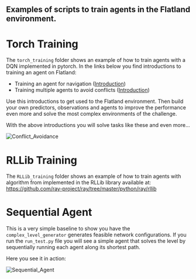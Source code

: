 ## Examples of scripts to train agents in the Flatland environment.


# Torch Training
The `torch_training` folder shows an example of how to train agents with a DQN implemented in pytorch.
In the links below you find introductions to training an agent on Flatland:

- Training an agent for navigation ([Introduction](https://gitlab.aicrowd.com/flatland/baselines/blob/master/torch_training/Getting_Started_Training.md))
- Training multiple agents to avoid conflicts ([Introduction](https://gitlab.aicrowd.com/flatland/baselines/blob/master/torch_training/Multi_Agent_Training_Intro.md)) 

Use this introductions to get used to the Flatland environment. Then build your own predictors, observations and agents to improve the performance even more and solve the most complex environments of the challenge.

With the above introductions you will solve tasks like these and even more...

![Conflict_Avoidance](https://i.imgur.com/AvBHKaD.gif)


# RLLib Training
The `RLLib_training` folder shows an example of how to train agents with  algorithm from implemented in the RLLib library available at: <https://github.com/ray-project/ray/tree/master/python/ray/rllib>

# Sequential Agent
This is a very simple baseline to show you have the `complex_level_generator` generates feasible network configurations.
If you run the `run_test.py` file you will see a simple agent that solves the level by sequentially running each agent along its shortest path.

Here you see it in action:

![Sequential_Agent](https://i.imgur.com/DsbG6zK.gif)